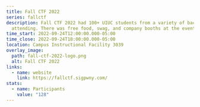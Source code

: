 ```yaml
---
title: Fall CTF 2022
series: fallctf
description: Fall CTF 2022 had 100+ UIUC students from a variety of backgrounds
  attending. There was free food, swag, and company booths at the event.
time_start: 2022-09-24T12:00:00.000-05:00
time_close: 2022-09-24T18:00:00.000-05:00
location: Campus Instructional Facility 3039
overlay_image:
  path: fall-ctf-2022-logo.png
  alt: Fall CTF 2022
links:
  - name: website
    link: https://fallctf.sigpwny.com/
stats:
  - name: Participants
    value: "128"
---
```

